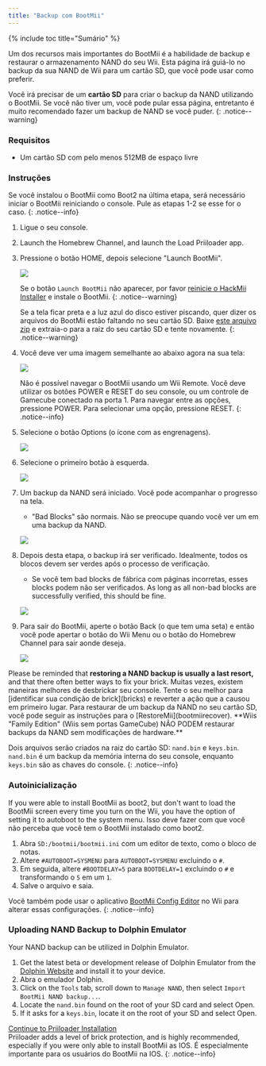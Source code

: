 ```yaml
---
title: "Backup com BootMii"
---
```


{% include toc title="Sumário" %}

Um dos recursos mais importantes do BootMii é a habilidade de backup e restaurar o armazenamento NAND do seu Wii. Esta página irá guiá-lo no backup da sua NAND de Wii para um cartão SD, que você pode usar como preferir.

Você irá precisar de um **cartão SD** para criar o backup da NAND utilizando o BootMii. Se você não tiver um, você pode pular essa página, entretanto é muito recomendado fazer um backup de NAND se você puder.
{: .notice--warning}

### Requisitos

* Um cartão SD com pelo menos 512MB de espaço livre

### Instruções

Se você instalou o BootMii como Boot2 na última etapa, será necessário iniciar o BootMii reiniciando o console. Pule as etapas 1-2 se esse for o caso.
{: .notice--info}

1. Ligue o seu console.
1. Launch the Homebrew Channel, and launch the Load Priiloader app.
1. Pressione o botão HOME, depois selecione "Launch BootMii".

    ![](/images/bootmii/BootMii_HBC.png)

    Se o botão `Launch BootMii` não aparecer, por favor [reinicie o HackMii Installer](hackmii) e instale o BootMii.
    {: .notice--warning}

    Se a tela ficar preta e a luz azul do disco estiver piscando, quer dizer os arquivos do BootMii estão faltando no seu cartão SD. Baixe [este arquivo zip](https://static.hackmii.com/bootmii_sd_files.zip) e extraia-o para a raiz do seu cartão SD e tente novamente.
    {: .notice--warning}

1. Você deve ver uma imagem semelhante ao abaixo agora na sua tela:

    ![](/images/bootmii/BootMii_Main.png)

    Não é possível navegar o BootMii usando um Wii Remote. Você deve utilizar os botões POWER e RESET do seu console, ou um controle de Gamecube conectado na porta 1. Para navegar entre as opções, pressione POWER. Para selecionar uma opção, pressione RESET.
    {: .notice--info}

1. Selecione o botão Options (o ícone com as engrenagens).

    ![](/images/bootmii/BootMii_Gears.png)

1. Selecione o primeiro botão à esquerda.

    ![](/images/bootmii/BootMii_Backup.png)

1. Um backup da NAND será iniciado. Você pode acompanhar o progresso na tela.
    + "Bad Blocks" são normais. Não se preocupe quando você ver um em uma backup da NAND.

    ![](/images/bootmii/BootMii_NAND_Backup.png)

1. Depois desta etapa, o backup irá ser verificado. Idealmente, todos os blocos devem ser verdes após o processo de verificação.
    + Se você tem bad blocks de fábrica com páginas incorretas, esses blocks podem não ser verificados. As long as all non-bad blocks are successfully verified, this should be fine.

    ![](/images/bootmii/BootMii_NAND_Backup_Verify.png)

1. Para sair do BootMii, aperte o botão Back (o que tem uma seta) e então você pode apertar o botão do Wii Menu ou o botão do Homebrew Channel para sair aonde deseja.

    ![](/images/bootmii/BootMii_Return.png)

<div id="restore-notice" class="notice" markdown="1">
Please be reminded that <strong>restoring a NAND backup is usually a last resort,</strong> and that there often better ways to fix your brick. Muitas vezes, existem maneiras melhores de desbrickar seu console.
Tente o seu melhor para [identificar sua condição de brick](bricks) e reverter a ação que a causou em primeiro lugar.
Para restaurar de um backup da NAND no seu cartão SD, você pode seguir as instruções para o [RestoreMii](bootmiirecover). **Wiis "Family Edition" (Wiis sem portas GameCube) NÃO PODEM restaurar backups da NAND sem modificações de hardware.**
</div>

Dois arquivos serão criados na raiz do cartão SD: `nand.bin` e `keys.bin`. `nand.bin` é um backup da memória interna do seu console, enquanto `keys.bin` são as chaves do console.
{: .notice--info}

### Autoinicialização

If you were able to install BootMii as boot2, but don't want to load the BootMii screen every time you turn on the Wii, you have the option of setting it to autoboot to the system menu. Isso deve fazer com que você não perceba que você tem o BootMii instalado como boot2.

1. Abra `SD:/bootmii/bootmii.ini` com um editor de texto, como o bloco de notas.
1. Altere `#AUTOBOOT=SYSMENU` para `AUTOBOOT=SYSMENU` excluindo o `#`.
1. Em seguida, altere `#BOOTDELAY=5` para `BOOTDELAY=1` excluindo o `#` e transformando o `5` em um `1`.
1. Salve o arquivo e saia.

Você também pode usar o aplicativo [BootMii Config Editor](https://oscwii.org/library/app/BootMiiConfigurationEditor) no Wii para alterar essas configurações.
{: .notice--info}

### Uploading NAND Backup to Dolphin Emulator

Your NAND backup can be utilized in Dolphin Emulator.

1. Get the latest beta or development release of Dolphin Emulator from the [Dolphin Website](https://dolphin-emu.org/) and install it to your device.
1. Abra o emulador Dolphin.
1. Click on the `Tools` tab, scroll down to `Manage NAND`, then select `Import BootMii NAND backup...`.
1. Locate the `nand.bin` found on the root of your SD card and select Open.
1. If it asks for a `keys.bin`, locate it on the root of your SD and select Open.

[Continue to Priiloader Installation](priiloader)<br> Priiloader adds a level of brick protection, and is highly recommended, especially if you were only able to install BootMii as IOS. É especialmente importante para os usuários do BootMii na IOS.
{: .notice--info}
